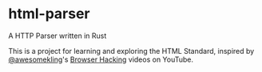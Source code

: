 # html-parser
A HTTP Parser written in Rust

This is a project for learning and exploring the HTML Standard, inspired by [@awesomekling](https://github.com/awesomekling)'s [Browser Hacking](https://www.youtube.com/playlist?list=PLMOpZvQB55be0Nfytz9q2KC_drvoKtkpS) videos on YouTube.

